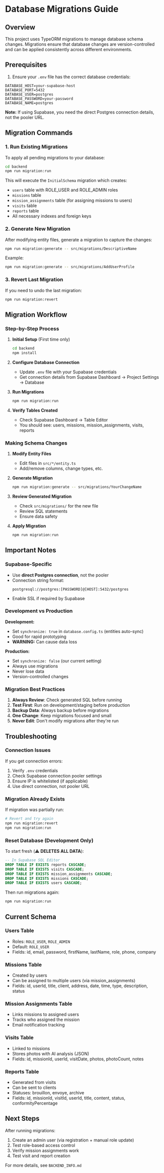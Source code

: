 # Database Migrations Guide

## Overview

This project uses TypeORM migrations to manage database schema changes. Migrations ensure that database changes are version-controlled and can be applied consistently across different environments.

## Prerequisites

1. Ensure your `.env` file has the correct database credentials:
```env
DATABASE_HOST=your-supabase-host
DATABASE_PORT=5432
DATABASE_USER=postgres
DATABASE_PASSWORD=your-password
DATABASE_NAME=postgres
```

**Note:** If using Supabase, you need the direct Postgres connection details, not the pooler URL.

## Migration Commands

### 1. Run Existing Migrations

To apply all pending migrations to your database:

```bash
cd backend
npm run migration:run
```

This will execute the `InitialSchema` migration which creates:
- `users` table with ROLE_USER and ROLE_ADMIN roles
- `missions` table
- `mission_assignments` table (for assigning missions to users)
- `visits` table
- `reports` table
- All necessary indexes and foreign keys

### 2. Generate New Migration

After modifying entity files, generate a migration to capture the changes:

```bash
npm run migration:generate -- src/migrations/DescriptiveName
```

Example:
```bash
npm run migration:generate -- src/migrations/AddUserProfile
```

### 3. Revert Last Migration

If you need to undo the last migration:

```bash
npm run migration:revert
```

## Migration Workflow

### Step-by-Step Process

1. **Initial Setup** (First time only)
   ```bash
   cd backend
   npm install
   ```

2. **Configure Database Connection**
   - Update `.env` file with your Supabase credentials
   - Get connection details from Supabase Dashboard → Project Settings → Database

3. **Run Migrations**
   ```bash
   npm run migration:run
   ```

4. **Verify Tables Created**
   - Check Supabase Dashboard → Table Editor
   - You should see: users, missions, mission_assignments, visits, reports

### Making Schema Changes

1. **Modify Entity Files**
   - Edit files in `src/*/entity.ts`
   - Add/remove columns, change types, etc.

2. **Generate Migration**
   ```bash
   npm run migration:generate -- src/migrations/YourChangeName
   ```

3. **Review Generated Migration**
   - Check `src/migrations/` for the new file
   - Review SQL statements
   - Ensure data safety

4. **Apply Migration**
   ```bash
   npm run migration:run
   ```

## Important Notes

### Supabase-Specific

- Use **direct Postgres connection**, not the pooler
- Connection string format:
  ```
  postgresql://postgres:[PASSWORD]@[HOST]:5432/postgres
  ```
- Enable SSL if required by Supabase

### Development vs Production

**Development:**
- Set `synchronize: true` in `database.config.ts` (entities auto-sync)
- Good for rapid prototyping
- **WARNING:** Can cause data loss

**Production:**
- Set `synchronize: false` (our current setting)
- Always use migrations
- Never lose data
- Version-controlled changes

### Migration Best Practices

1. **Always Review**: Check generated SQL before running
2. **Test First**: Run on development/staging before production
3. **Backup Data**: Always backup before migrations
4. **One Change**: Keep migrations focused and small
5. **Never Edit**: Don't modify migrations after they're run

## Troubleshooting

### Connection Issues

If you get connection errors:

1. Verify `.env` credentials
2. Check Supabase connection pooler settings
3. Ensure IP is whitelisted (if applicable)
4. Use direct connection, not pooler URL

### Migration Already Exists

If migration was partially run:

```bash
# Revert and try again
npm run migration:revert
npm run migration:run
```

### Reset Database (Development Only)

To start fresh (⚠️ **DELETES ALL DATA**):

```sql
-- In Supabase SQL Editor
DROP TABLE IF EXISTS reports CASCADE;
DROP TABLE IF EXISTS visits CASCADE;
DROP TABLE IF EXISTS mission_assignments CASCADE;
DROP TABLE IF EXISTS missions CASCADE;
DROP TABLE IF EXISTS users CASCADE;
```

Then run migrations again:
```bash
npm run migration:run
```

## Current Schema

### Users Table
- Roles: `ROLE_USER`, `ROLE_ADMIN`
- Default: `ROLE_USER`
- Fields: id, email, password, firstName, lastName, role, phone, company

### Missions Table
- Created by users
- Can be assigned to multiple users (via mission_assignments)
- Fields: id, userId, title, client, address, date, time, type, description, status

### Mission Assignments Table
- Links missions to assigned users
- Tracks who assigned the mission
- Email notification tracking

### Visits Table
- Linked to missions
- Stores photos with AI analysis (JSON)
- Fields: id, missionId, userId, visitDate, photos, photoCount, notes

### Reports Table
- Generated from visits
- Can be sent to clients
- Statuses: brouillon, envoye, archive
- Fields: id, missionId, visitId, userId, title, content, status, conformityPercentage

## Next Steps

After running migrations:

1. Create an admin user (via registration + manual role update)
2. Test role-based access control
3. Verify mission assignments work
4. Test visit and report creation

For more details, see `BACKEND_INFO.md`
